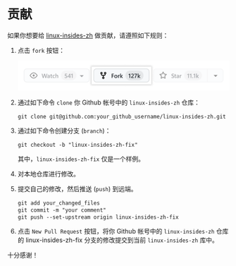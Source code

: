贡献
================================================================================

如果你想要给 [linux-insides-zh](https://github.com/hust-open-atom-club/linux-insides-zh) 做贡献，请遵照如下规则：

1. 点击 `fork` 按钮：

    ![fork](./Assets/fork_button.png)

2. 通过如下命令 `clone` 你 Github 帐号中的 `linux-insides-zh` 仓库：

    ```
    git clone git@github.com:your_github_username/linux-insides-zh.git
    ```

3. 通过如下命令创建分支 (`branch`)：

    ```
    git checkout -b "linux-insides-zh-fix"
    ```
   其中，`linux-insides-zh-fix` 仅是一个样例。

4. 对本地仓库进行修改。

5. 提交自己的修改，然后推送 (`push`) 到远端。

    ```
    git add your_changed_files
	git commit -m "your comment"
    git push --set-upstream origin linux-insides-zh-fix
    ```

6. 点击 `New Pull Request` 按钮，将你 Github 帐号中的 `linux-insides-zh` 仓库的 linux-insides-zh-fix 分支的修改提交到当前 `linux-insides-zh` 库中。

十分感谢！
